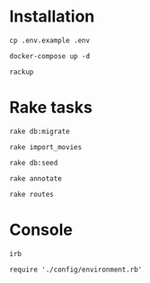 # Installation
`cp .env.example .env`

`docker-compose up -d`

`rackup`

# Rake tasks

`rake db:migrate`

`rake import_movies`

`rake db:seed`

`rake annotate`

`rake routes`

# Console
`irb`

`require './config/environment.rb'`
